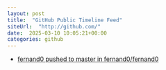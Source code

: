 ```yaml
---
layout: post
title:  "GitHub Public Timeline Feed"
siteUrl:  "http://github.com/"
date:  2025-03-10 10:05:21+00:00
categories: github
---
```

*  [fernand0 pushed to master in fernand0/fernand0](https://github.com/fernand0/fernand0/compare/fb8041df2d...29acd7e02a)
